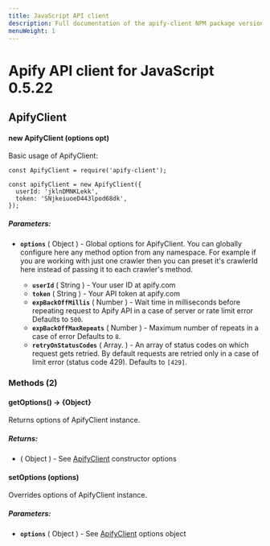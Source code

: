 ```yaml
---
title: JavaScript API client
description: Full documentation of the apify-client NPM package version latest, which simplifies access to the Apify API using JavaScript / Node.js
menuWeight: 1
---
```


# Apify API client for JavaScript 0.5.22[](https://apify.com/docs/sdk/apify-client-js/latest)

## ApifyClient

#### new ApifyClient (options opt)


Basic usage of ApifyClient:

    const ApifyClient = require('apify-client');

    const apifyClient = new ApifyClient({
      userId: 'jklnDMNKLekk',
      token: 'SNjkeiuoeD443lpod68dk',
    });


##### Parameters:

*   **`options`** ( Object ) <optional> - Global options for ApifyClient. You can globally configure here any method option from any namespace. For example if you are working with just one crawler then you can preset it's crawlerId here instead of passing it to each crawler's method.

    *   **`userId`** ( String ) <optional> - Your user ID at apify.com
    *   **`token`** ( String ) <optional> - Your API token at apify.com
    *   **`expBackOffMillis`** ( Number ) <optional> - Wait time in milliseconds before repeating request to Apify API in a case of server or rate limit error Defaults to `500`.
    *   **`expBackOffMaxRepeats`** ( Number ) <optional> - Maximum number of repeats in a case of error Defaults to `8`.
    *   **`retryOnStatusCodes`** ( Array.<Number> ) <optional> - An array of status codes on which request gets retried. By default requests are retried only in a case of limit error (status code 429). Defaults to `[429]`.

### Methods (2)

#### getOptions() → {Object}

Returns options of ApifyClient instance.

##### Returns:

*   ( Object ) - See [ApifyClient](#ApifyClient) constructor options

#### setOptions (options)

Overrides options of ApifyClient instance.


##### Parameters:

*   **`options`** ( Object ) - See [ApifyClient](#ApifyClient) options object
